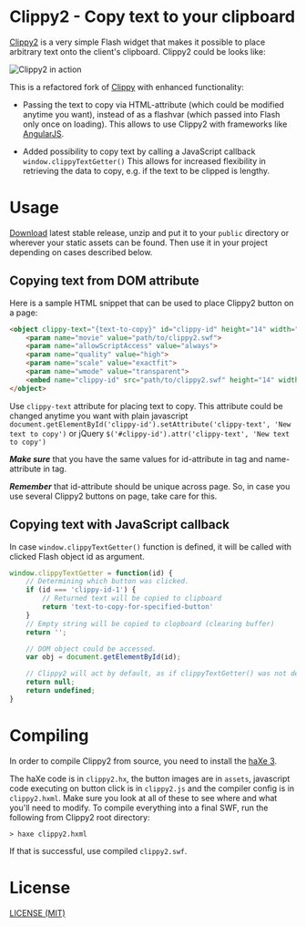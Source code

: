 # Clippy2 - Copy text to your clipboard

[Clippy2](https://github.com/yurks/clippy2) is a very simple Flash widget that makes it possible to place arbitrary
text onto the client's clipboard. Clippy2 could be looks like:

![Clippy2 in action](http://i62.tinypic.com/so4gt0.jpg)

This is a refactored fork of [Clippy](https://github.com/mojombo/clippy)
with enhanced functionality:

* Passing the text to copy via HTML-attribute (which could be modified anytime you want),
instead of as a flashvar (which passed into Flash only once on loading).
This allows to use Clippy2 with frameworks like [AngularJS](http://angularjs.org/).

* Added possibility to copy text by calling a JavaScript callback `window.clippyTextGetter()`
This allows for increased flexibility in retrieving the data to copy,
e.g. if the text to be clipped is lengthy.


# Usage

[Download](https://github.com/yurks/clippy2/releases/latest) latest stable release, unzip and put it
to your `public` directory or wherever your static assets can be found. Then use it in your project
depending on cases described below.

## Copying text from DOM attribute

Here is a sample HTML snippet that can be used to place Clippy2 button on a page:

```html
<object clippy-text="{text-to-copy}" id="clippy-id" height="14" width="14" classid="clsid:d27cdb6e-ae6d-11cf-96b8-444553540000">
    <param name="movie" value="path/to/clippy2.swf">
    <param name="allowScriptAccess" value="always">
    <param name="quality" value="high">
    <param name="scale" value="exactfit">
    <param name="wmode" value="transparent">
    <embed name="clippy-id" src="path/to/clippy2.swf" height="14" width="14" allowscriptaccess="always" quality="high" scale="exactfit" wmode="transparent" pluginspage="http://www.macromedia.com/go/getflashplayer" type="application/x-shockwave-flash">
</object>
```

Use `clippy-text` attribute for placing text to copy. This attribute could be changed anytime you want
with plain javascript `document.getElementById('clippy-id').setAttribute('clippy-text', 'New text to copy')`
or jQuery `$('#clippy-id').attr('clippy-text', 'New text to copy')`

___Make sure___ that you have the same values for id-attribute in <object> tag and name-attribute in <embed> tag.

___Remember___ that id-attribute should be unique across page. So, in case you use several Clippy2 buttons on page, take care for this.


## Copying text with JavaScript callback

In case `window.clippyTextGetter()` function is defined, it will be called with clicked Flash object id as argument.

```javascript
window.clippyTextGetter = function(id) {
    // Determining which button was clicked.
    if (id === 'clippy-id-1') {
        // Returned text will be copied to clipboard
        return 'text-to-copy-for-specified-button'
    }
    // Empty string will be copied to clopboard (clearing buffer)
    return '';

    // DOM object could be accessed.
    var obj = document.getElementById(id);

    // Clippy2 will act by default, as if clippyTextGetter() was not defined
    return null;
    return undefined;
}
```

# Compiling

In order to compile Clippy2 from source, you need to install the [haXe 3](http://haxe.org/).

The haXe code is in `clippy2.hx`, the button images are in `assets`,
javascript code executing on button click is in `clippy2.js`
and the compiler config is in `clippy2.hxml`. Make sure you look at all of these to
see where and what you'll need to modify. To compile everything into a final
SWF, run the following from Clippy2 root directory:

    > haxe clippy2.hxml

If that is successful, use compiled `clippy2.swf`.


# License

[LICENSE (MIT)](LICENSE)